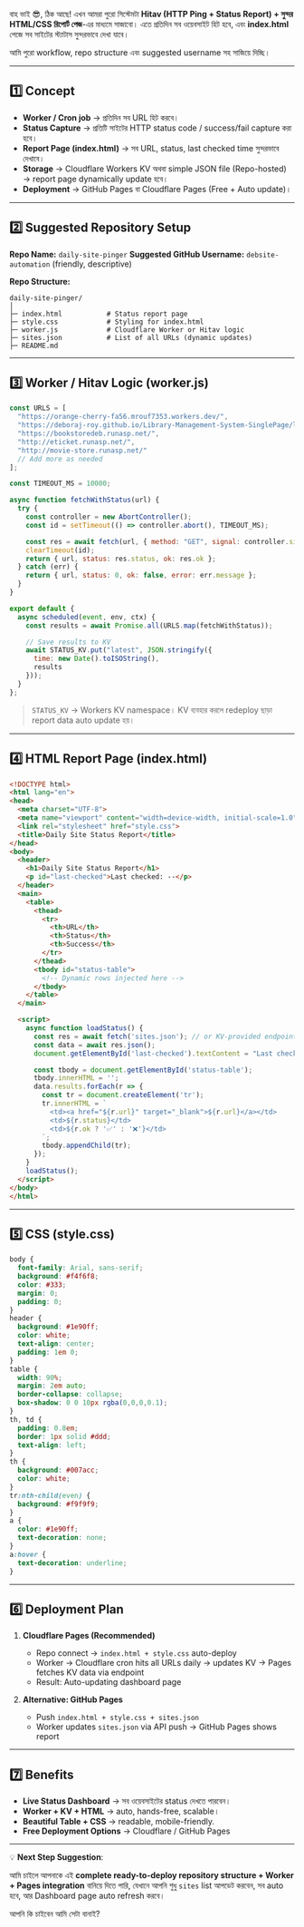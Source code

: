 বাহ ভাই 😎, ঠিক আছে! এখন আমরা পুরো সিস্টেমটা **Hitav (HTTP Ping + Status Report) + সুন্দর HTML/CSS রিপোর্ট পেজ**-এর মাধ্যমে সাজাবো। এতে প্রতিদিন সব ওয়েবসাইট হিট হবে, এবং **index.html** পেজে সব সাইটের স্ট্যাটাস সুন্দরভাবে দেখা যাবে।

আমি পুরো workflow, repo structure এবং suggested username সহ সাজিয়ে দিচ্ছি।

---

## **1️⃣ Concept**

* **Worker / Cron job** → প্রতিদিন সব URL হিট করবে।
* **Status Capture** → প্রতিটি সাইটের HTTP status code / success/fail capture করা হবে।
* **Report Page (index.html)** → সব URL, status, last checked time সুন্দরভাবে দেখাবে।
* **Storage** → Cloudflare Workers KV অথবা simple JSON file (Repo-hosted) → report page dynamically update হবে।
* **Deployment** → GitHub Pages বা Cloudflare Pages (Free + Auto update)।

---

## **2️⃣ Suggested Repository Setup**

**Repo Name:** `daily-site-pinger`
**Suggested GitHub Username:** `debsite-automation` (friendly, descriptive)

**Repo Structure:**

```
daily-site-pinger/
│
├─ index.html           # Status report page
├─ style.css            # Styling for index.html
├─ worker.js            # Cloudflare Worker or Hitav logic
├─ sites.json           # List of all URLs (dynamic updates)
├─ README.md
```

---

## **3️⃣ Worker / Hitav Logic (worker.js)**

```javascript
const URLS = [
  "https://orange-cherry-fa56.mrouf7353.workers.dev/",
  "https://deboraj-roy.github.io/Library-Management-System-SinglePage/login",
  "https://bookstoredeb.runasp.net/",
  "http://eticket.runasp.net/",
  "http://movie-store.runasp.net/"
  // Add more as needed
];

const TIMEOUT_MS = 10000;

async function fetchWithStatus(url) {
  try {
    const controller = new AbortController();
    const id = setTimeout(() => controller.abort(), TIMEOUT_MS);

    const res = await fetch(url, { method: "GET", signal: controller.signal });
    clearTimeout(id);
    return { url, status: res.status, ok: res.ok };
  } catch (err) {
    return { url, status: 0, ok: false, error: err.message };
  }
}

export default {
  async scheduled(event, env, ctx) {
    const results = await Promise.all(URLS.map(fetchWithStatus));

    // Save results to KV
    await STATUS_KV.put("latest", JSON.stringify({
      time: new Date().toISOString(),
      results
    }));
  }
};
```

> `STATUS_KV` → Workers KV namespace। KV ব্যবহার করলে redeploy ছাড়া report data auto update হয়।

---

## **4️⃣ HTML Report Page (index.html)**

```html
<!DOCTYPE html>
<html lang="en">
<head>
  <meta charset="UTF-8">
  <meta name="viewport" content="width=device-width, initial-scale=1.0">
  <link rel="stylesheet" href="style.css">
  <title>Daily Site Status Report</title>
</head>
<body>
  <header>
    <h1>Daily Site Status Report</h1>
    <p id="last-checked">Last checked: --</p>
  </header>
  <main>
    <table>
      <thead>
        <tr>
          <th>URL</th>
          <th>Status</th>
          <th>Success</th>
        </tr>
      </thead>
      <tbody id="status-table">
        <!-- Dynamic rows injected here -->
      </tbody>
    </table>
  </main>

  <script>
    async function loadStatus() {
      const res = await fetch('sites.json'); // or KV-provided endpoint
      const data = await res.json();
      document.getElementById('last-checked').textContent = "Last checked: " + data.time;

      const tbody = document.getElementById('status-table');
      tbody.innerHTML = '';
      data.results.forEach(r => {
        const tr = document.createElement('tr');
        tr.innerHTML = `
          <td><a href="${r.url}" target="_blank">${r.url}</a></td>
          <td>${r.status}</td>
          <td>${r.ok ? '✅' : '❌'}</td>
        `;
        tbody.appendChild(tr);
      });
    }
    loadStatus();
  </script>
</body>
</html>
```

---

## **5️⃣ CSS (style.css)**

```css
body {
  font-family: Arial, sans-serif;
  background: #f4f6f8;
  color: #333;
  margin: 0;
  padding: 0;
}
header {
  background: #1e90ff;
  color: white;
  text-align: center;
  padding: 1em 0;
}
table {
  width: 90%;
  margin: 2em auto;
  border-collapse: collapse;
  box-shadow: 0 0 10px rgba(0,0,0,0.1);
}
th, td {
  padding: 0.8em;
  border: 1px solid #ddd;
  text-align: left;
}
th {
  background: #007acc;
  color: white;
}
tr:nth-child(even) {
  background: #f9f9f9;
}
a {
  color: #1e90ff;
  text-decoration: none;
}
a:hover {
  text-decoration: underline;
}
```

---

## **6️⃣ Deployment Plan**

1. **Cloudflare Pages (Recommended)**

   * Repo connect → `index.html + style.css` auto-deploy
   * Worker → Cloudflare cron hits all URLs daily → updates KV → Pages fetches KV data via endpoint
   * Result: Auto-updating dashboard page

2. **Alternative: GitHub Pages**

   * Push `index.html + style.css + sites.json`
   * Worker updates `sites.json` via API push → GitHub Pages shows report

---

## **7️⃣ Benefits**

* **Live Status Dashboard** → সব ওয়েবসাইটের status দেখতে পারবেন।
* **Worker + KV + HTML** → auto, hands-free, scalable।
* **Beautiful Table + CSS** → readable, mobile-friendly.
* **Free Deployment Options** → Cloudflare / GitHub Pages

---

💡 **Next Step Suggestion**:

আমি চাইলে আপনাকে এই **complete ready-to-deploy repository structure + Worker + Pages integration** বানিয়ে দিতে পারি, যেখানে আপনি শুধু `sites` list আপডেট করবেন, সব auto হবে, আর Dashboard page auto refresh করবে।

আপনি কি চাইবেন আমি সেটা বানাই?
